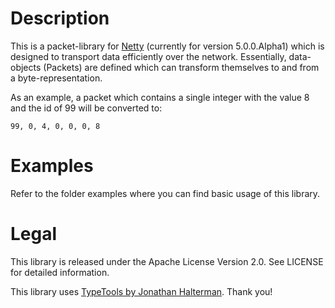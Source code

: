 <h1>Description</h1>
This is a packet-library for <a href="https://github.com/netty/netty">Netty</a> (currently for version 5.0.0.Alpha1) which is designed to transport data efficiently over the network.
Essentially, data-objects (Packets) are defined which can transform themselves to and from a byte-representation.

As an example, a packet which contains a single integer with the value 8 and the id of 99 will be converted to:
```
99, 0, 4, 0, 0, 0, 8
```

<h1>Examples</h1>
Refer to the folder examples where you can find basic usage of this library.

<h1>Legal</h1>
This library is released under the Apache License Version 2.0. See LICENSE for detailed information.

This library uses <a href="https://github.com/jhalterman/typetools">TypeTools by Jonathan Halterman</a>. Thank you!